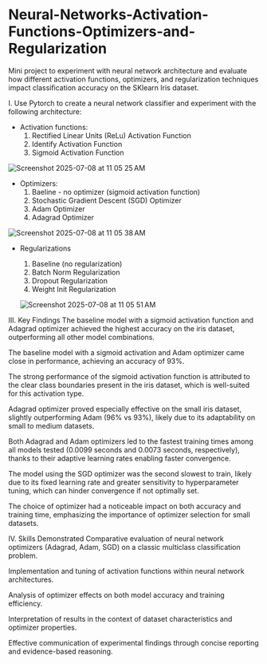 # Neural-Networks-Activation-Functions-Optimizers-and-Regularization
Mini project to experiment with neural network architecture and evaluate how different activation functions, optimizers, and regularization techniques impact classification accuracy on the SKlearn Iris dataset. 

I. Use Pytorch to create a neural network classifier and experiment with the following architecture: 
* Activation functions:
  1. Rectified Linear Units (ReLu) Activation Function
  2. Identify Activation Function
  3. Sigmoid Activation Function


![Screenshot 2025-07-08 at 11 05 25 AM](https://github.com/user-attachments/assets/93c6bb40-2ae4-4cc3-aeff-e582b3b3cd22)
 
* Optimizers:
  1. Baeline - no optimizer (sigmoid activation function)
  2. Stochastic Gradient Descent (SGD) Optimizer 
  3. Adam Optimizer
  4. Adagrad Optimizer

![Screenshot 2025-07-08 at 11 05 38 AM](https://github.com/user-attachments/assets/52ed78d9-2abf-4482-b9a5-790f79525532)
  

* Regularizations
  1. Baseline (no regularization)
  2. Batch Norm Regularization
  3. Dropout Regularization
  4. Weight Init Regularization
 
  ![Screenshot 2025-07-08 at 11 05 51 AM](https://github.com/user-attachments/assets/d0461f72-6b3b-4b78-bf40-4eebf252f1db)
 

III. Key Findings
The baseline model with a sigmoid activation function and Adagrad optimizer achieved the highest accuracy on the iris dataset, outperforming all other model combinations.

The baseline model with a sigmoid activation and Adam optimizer came close in performance, achieving an accuracy of 93%.

The strong performance of the sigmoid activation function is attributed to the clear class boundaries present in the iris dataset, which is well-suited for this activation type.

Adagrad optimizer proved especially effective on the small iris dataset, slightly outperforming Adam (96% vs 93%), likely due to its adaptability on small to medium datasets.

Both Adagrad and Adam optimizers led to the fastest training times among all models tested (0.0099 seconds and 0.0073 seconds, respectively), thanks to their adaptive learning rates enabling faster convergence.

The model using the SGD optimizer was the second slowest to train, likely due to its fixed learning rate and greater sensitivity to hyperparameter tuning, which can hinder convergence if not optimally set.

The choice of optimizer had a noticeable impact on both accuracy and training time, emphasizing the importance of optimizer selection for small datasets.

IV. Skills Demonstrated
Comparative evaluation of neural network optimizers (Adagrad, Adam, SGD) on a classic multiclass classification problem.

Implementation and tuning of activation functions within neural network architectures.

Analysis of optimizer effects on both model accuracy and training efficiency.

Interpretation of results in the context of dataset characteristics and optimizer properties.

Effective communication of experimental findings through concise reporting and evidence-based reasoning.
